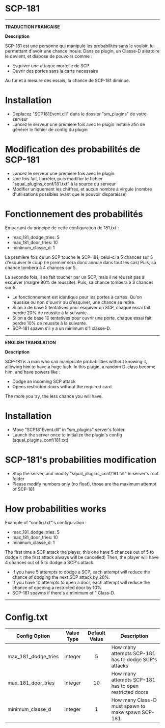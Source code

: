 # SCP-181

-----------------

**TRADUCTION FRANCAISE**

**Description**

SCP-181 est une personne qui manipule les probabilités sans le vouloir, lui permettant d'avoir une chance inouie.
Dans ce plugin, un Classe-D aléatoire le devient, et dispose de pouvoirs comme :

- Esquiver une attaque mortelle de SCP
- Ouvrir des portes sans la carte necessaire

Au fur et à mesure des essais, la chance de SCP-181 diminue.

# Installation

- Déplacez "SCP181Event.dll" dans le dossier "sm_plugins" de votre serveur
- Lancez le serveur une première fois avec le plugin installé afin de générer le fichier de config du plugin


# Modification des probabilités de SCP-181

- Lancez le serveur une première fois avec le plugin
- Une fois fait, l'arrêter, puis modifier le fichier "squal_plugins_conf/181.txt" à la source du serveur
- Modifier uniquement les chiffres, et aucun nombre à virgule (nombre d'utilisations possibles avant que le pouvoir disparaisse)


# Fonctionnement des probabilités

En partant du principe de cette configuration de 181.txt :
- max_181_dodge_tries: 5
- max_181_door_tries: 10
- minimum_classe_d: 1

La première fois qu'un SCP touche le SCP-181, celui-ci a 5 chances sur 5 d'esquiver le coup (le premier sera donc annulé dans tout les cas)
Puis, sa chance tombera à 4 chances sur 5.

La seconde fois, il se fait toucher par un SCP, mais il ne réussit pas à esquiver (malgré 80% de reussite).
Puis, sa chance tombera à 3 chances sur 5.

- Le fonctionnement est identique pour les portes à cartes. Qu'on reussise ou non d'ouvrir ou d'esquiver, une chance se retire.
- Si on a de base 5 tentatives pour esquiver un SCP, chaque essai fait perdre 20% de reussite à la suivante.
- Si on a de base 10 tentatives pour ouvrir une porte, chaque essai fait perdre 10% de reussite à la suivante.
- SCP-181 spawn s'il y a un minimum d'1 classe-D.

-----------------

**ENGLISH TRANSLATION**

**Description**

SCP-181 is a man who can manipulate probabilities without knowing it, allowing him to have a huge luck.
In this plugin, a random D-class become him, and have powers like :

- Dodge an incoming SCP attack
- Opens restricted doors without the required card

The more you try, the less chance you will have.

# Installation

- Move "SCP181Event.dll" in "sm_plugins" server's folder.
- Launch the server once to initialize the plugin's config (squal_plugins_conf/181.txt)


# SCP-181's probabilities modification

- Stop the server, and modify "squal_plugins_conf/181.txt" in server's root folder
- Please modify numbers only (no float), those are the maximum attempt of SCP-181


# How probabilities works

Example of "config.txt"'s configuration :
- max_181_dodge_tries: 5
- max_181_door_tries: 10
- minimum_classe_d: 1

The first time a SCP attack the player, this one have 5 chances out of 5 to dodge it (the first attack always will be cancelled)
Then, the player will have 4 chances out of 5 to dodge a SCP's attack.


- If you have 5 attempts to dodge a SCP, each attempt will reduce the chance of dodging the next SCP attack by 20%.
- If you have 10 attempts to open a door, each attempt will reduce the chance of opening a restricted door by 10%.
- SCP-181 spawns if there's a minimum of 1 Class-D.


-----------------

# Config.txt

Config Option | Value Type | Default Value | Description
--- | :---: | :---: | ---
max_181_dodge_tries | Integer | 5 | How many attempts SCP-181 has to dodge SCP's attacks
max_181_door_tries | Integer | 10 | How many attempts SCP-181 has to open restricted doors
minimum_classe_d | Integer | 1 | How many Class-D must spawn to make spawn SCP-181
